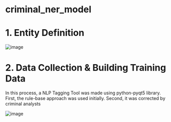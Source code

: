 # criminal_ner_model

# 1. Entity Definition
![image](https://user-images.githubusercontent.com/49702343/183605409-41553f9f-ec12-45ca-9b3e-dbe3f50c272f.png)

# 2. Data Collection & Building Training Data
In this process, a NLP Tagging Tool was made using python-pyqt5 library.
First, the rule-base approach was used initially.
Second, it was corrected by criminal analysts 

![image](https://user-images.githubusercontent.com/49702343/183605603-2f2d0121-0837-4ec9-a4af-ff5bd9dc466d.png)
